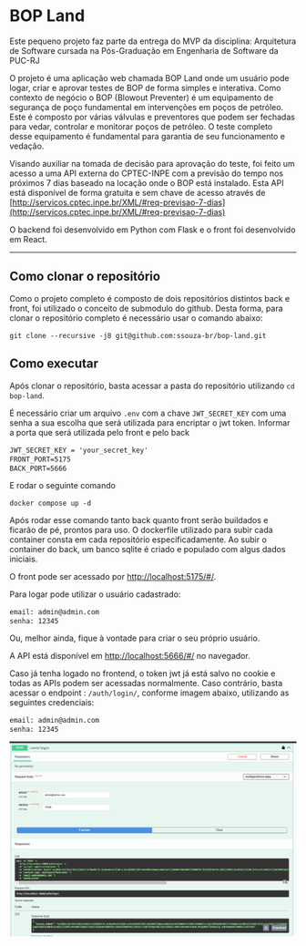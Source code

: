 # BOP Land

Este pequeno projeto faz parte da entrega do MVP da disciplina: Arquitetura de Software cursada na Pós-Graduação em Engenharia de Software da PUC-RJ

O projeto é uma aplicação web chamada BOP Land onde um usuário pode logar, criar e aprovar testes de BOP de forma simples e interativa. Como contexto de negócio o BOP (Blowout Preventer) é um equipamento de segurança de poço fundamental em intervenções em poços de petróleo. Este é composto por várias válvulas e preventores que podem ser fechadas para vedar, controlar e monitorar poços de petróleo. O teste completo desse equipamento é fundamental para garantia de seu funcionamento e vedação.

Visando auxiliar na tomada de decisão para aprovação do teste, foi feito um acesso a uma API externa do CPTEC-INPE com a previsão do tempo nos próximos 7 dias baseado na locação onde o BOP está instalado. Esta API está disponível de forma gratuita e sem chave de acesso através de [http://servicos.cptec.inpe.br/XML/#req-previsao-7-dias](http://servicos.cptec.inpe.br/XML/#req-previsao-7-dias)

O backend foi desenvolvido em Python com Flask e o front foi desenvolvido em React.

---

## Como clonar o repositório

Como o projeto completo é composto de dois repositórios distintos back e front, foi utilizado o conceito de submodulo do github. Desta forma, para clonar o repositório completo é necessário usar o comando abaixo:

```
git clone --recursive -j8 git@github.com:ssouza-br/bop-land.git
```

## Como executar

Após clonar o repositório, basta acessar a pasta do repositório utilizando `cd bop-land`.

É necessário criar um arquivo `.env` com a chave `JWT_SECRET_KEY` com uma senha a sua escolha que será utilizada para encriptar o jwt token. Informar a porta que será utilizada pelo front e pelo back

```
JWT_SECRET_KEY = 'your_secret_key'
FRONT_PORT=5175
BACK_PORT=5666
```

E rodar o seguinte comando

```
docker compose up -d
```

Após rodar esse comando tanto back quanto front serão buildados e ficarão de pé, prontos para uso. O dockerfile utilizado para subir cada container consta em cada repositório especificadamente. Ao subir o container do back, um banco sqlite é criado e populado com algus dados iniciais.

O front pode ser acessado por [http://localhost:5175/#/](http://localhost:5175/#/).

Para logar pode utilizar o usuário cadastrado:

```
email: admin@admin.com
senha: 12345
```

Ou, melhor ainda, fique à vontade para criar o seu próprio usuário.

A API está disponível em [http://localhost:5666/#/](http://localhost:5666/#/) no navegador.

Caso já tenha logado no frontend, o token jwt já está salvo no cookie e todas as APIs podem ser acessadas normalmente. Caso contrário, basta acessar o endpoint : `/auth/login/`, conforme imagem abaixo, utilizando as seguintes credenciais:

```
email: admin@admin.com
senha: 12345
```

![alt text](image-1.png)
